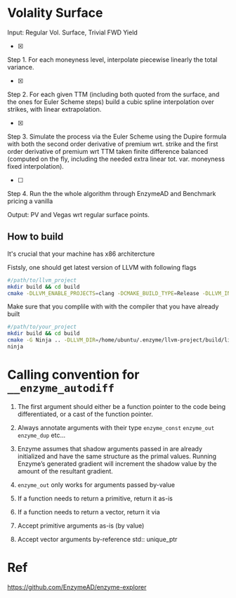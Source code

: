# Volality Surface


Input: Regular Vol. Surface, Trivial FWD Yield

- [x]
 Step 1. For each moneyness level,  interpolate piecewise linearly the total variance.

- [x]
Step 2. For each given TTM (including both quoted from the surface, and the ones for Euler Scheme steps) build a cubic spline interpolation over strikes, with linear extrapolation. 

- [x]
Step 3. Simulate the process via the Euler Scheme using  the Dupire formula with both the second order derivative of premium wrt. strike and the first order derivative of premium wrt TTM taken finite difference balanced (computed on the fly, including the needed extra linear tot. var. moneyness fixed interpolation).

- [ ]
Step 4. Run the the whole algorithm through EnzymeAD and Benchmark pricing a vanilla 

Output: PV and Vegas wrt regular surface points.

## How to build
It's crucial that your machine has x86 architercture

Fistsly, one should get latest version of LLVM with following flags

```bash
#/path/to/llvm_project
mkdir build && cd build
cmake -DLLVM_ENABLE_PROJECTS=clang -DCMAKE_BUILD_TYPE=Release -DLLVM_INSTALL_UTILS=ON -DLLVM_INSTALL_TOOLCHAIN_ONLY=ON -G Ninja ../llvm
```

Make sure that you complile with with the compiler that you have already built

```bash
#/path/to/your_project
mkdir build && cd build
cmake -G Ninja .. -DLLVM_DIR=/home/ubuntu/.enzyme/llvm-project/build/lib/cmake/llvm -DClang_DIR=/home/ubuntu/.enzyme/llvm-project/build/lib/cmake/clang
ninja
```




# Calling convention for `__enzyme_autodiff`
1. The first argument should either be a function pointer to the code being differentiated, or a cast of the function pointer.
2. Always annotate arguments with their type `enzyme_const` `enzyme_out` `enzyme_dup` etc...
3. Enzyme assumes that shadow arguments passed in are already initialized and have the same structure as the primal values. Running Enzyme’s generated gradient will increment the shadow value by the amount of the resultant gradient.
4. `enzyme_out` only works for arguments passed by-value

5. If a function needs to return a primitive, return it as-is
6. If a function needs to return a vector, return it via
7. Accept primitive arguments as-is (by value)
8. Accept vector arguments by-reference std:: unique_ptr




# Ref
https://github.com/EnzymeAD/enzyme-explorer
